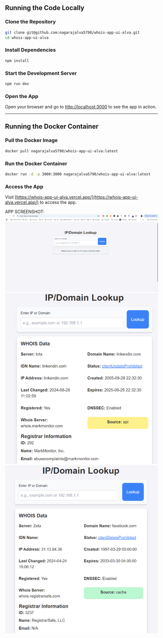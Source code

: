 ## Running the Code Locally

### Clone the Repository
```sh
git clone git@github.com:nagarajalva5790/whois-app-ui-alva.git
cd whois-app-ui-alva
```

### Install Dependencies
```sh
npm install
```

### Start the Development Server
```sh
npm run dev
```

### Open the App
Open your browser and go to [http://localhost:3000](http://localhost:3000) to see the app in action.

---

## Running the Docker Container

### Pull the Docker Image
```sh
docker pull nagarajalva5790/whois-app-ui-alva:latest
```

### Run the Docker Container
```sh
docker run -d -p 3000:3000 nagarajalva5790/whois-app-ui-alva:latest
```

### Access the App
Visit [https://whois-app-ui-alva.vercel.app/](https://whois-app-ui-alva.vercel.app/) to access the app.

APP SCREENSHOT:
![alt text](image.png)
![alt text](image-1.png)
![alt text](image-2.png)
